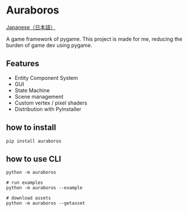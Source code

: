 # Auraboros

[Japanese（日本語）](./README.jp.md)

A game framework of pygame.
This project is made for me, reducing the burden of game dev using pygame.

## Features

- Entity Component System
- GUI
- State Machine
- Scene management
- Custom vertex / pixel shaders
- Distribution with PyInstaller

## how to install

```:
pip install auraboros
```

## how to use CLI

```:
python -m auraboros

# run examples
python -m auraboros --example

# download assets
python -m auraboros --getasset
```
